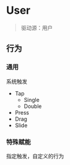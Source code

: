 # User

> 驱动源：用户

## 行为

### 通用

系统触发

- Tap
  - Single
  - Double
- Press
- Drag
- Slide

### **特殊赋能**

指定触发，自定义的行为

